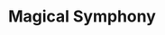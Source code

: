 ---
title: Magical Symphony
layout: deck
era: 2016
description: 1st Place 2016 World Championships - Masters - Shintaro Ito
links:
  - href: https://bulbapedia.bulbagarden.net/wiki/Magical_Symphony_(TCG)
    title: Bulbapedia
cards:
  pokemon:
    - name: M Audino EX
      set: FCO
      number: 85
      quantity: 3
    - name: Audino EX
      set: FCO
      number: 84
      quantity: 4
    - name: Shaymin EX
      set: ROS
      number: 77
      quantity: 2
    - name: Hoopa EX
      set: AOR
      number: 36
      quantity: 1
    - name: Magearna EX
      set: STS
      number: 75
      quantity: 1
    - name: Cobalion
      set: STS
      number: 74
      quantity: 1
    - name: Absol
      set: ROS
      number: 40
      quantity: 1
  trainers:
    - name: Professor Sycamore
      set: XY
      number: 122
      quantity: 4
    - name: N
      set: FCO
      number: 105
      quantity: 2
    - name: AZ
      set: PHF
      number: 91
      quantity: 2
    - name: Lysandre
      set: FLF
      number: 90
      quantity: 2
    - name: Hex Maniac
      set: AOR
      number: 75
      quantity: 1
    - name: Xerosic
      set: PHF
      number: 110
      quantity: 1
    - name: Pokémon Center Lady
      set: FLF
      number: 93
      quantity: 1
    - name: VS Seeker
      set: PHF
      number: 109
      quantity: 4
    - name: Ultra Ball
      set: FLF
      number: 99
      quantity: 4
    - name: Trainers' Mail
      set: ROS
      number: 92
      quantity: 4
    - name: Mega Turbo
      set: ROS
      number: 86
      quantity: 1
    - name: Escape Rope
      set: PRC
      number: 127
      quantity: 1
    - name: Super Rod
      set: BKT
      number: 149
      quantity: 1
    - name: Startling Megaphone
      set: FLF
      number: 97
      quantity: 1
    - name: Audino Spirit Link
      set: FCO
      number: 92
      quantity: 4
    - name: Float Stone
      set: BKT
      number: 137
      quantity: 2
    - name: Parallel City
      set: BKT
      number: 145
      quantity: 2
  energy:
    - name: Metal Energy
      set: XY
      number: 139
      quantity: 6
    - name: Double Colorless Energy
      set: FCO
      number: 114
      quantity: 4
---